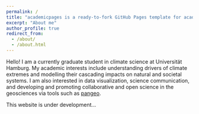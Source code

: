 ```yaml
---
permalink: /
title: "academicpages is a ready-to-fork GitHub Pages template for academic personal websites"
excerpt: "About me"
author_profile: true
redirect_from: 
  - /about/
  - /about.html
---
```


Hello! I am a currently graduate student in climate science at Universität Hamburg. My academic interests include understanding drivers of climate extremes and modelling their cascading impacts on natural and societal systems. I am also interested in data visualization, science communication, and developing and promoting collaborative and open science in the geosciences via tools such as [pangeo](https://pangeo.io). 

This website is under development...